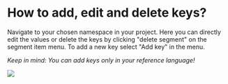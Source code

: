 # How to add, edit and delete keys?

Navigate to your chosen namespace in your project. Here you can directly edit the values or delete the keys by clicking "delete segment" on the segment item menu. To add a new key select "Add key" in the menu.

*Keep in mind: You can add keys only in your reference language!*

![](work_keys.gif)